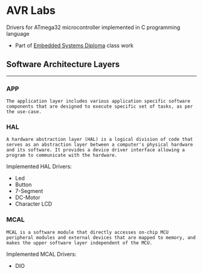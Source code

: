 # AVR Labs

Drivers for ATmega32 microcontroller implemented in C programming language

* Part of [Embedded Systems Diploma](https://github.com/aharbii/Embedded-Systems-Diploma) class work

## Software Architecture Layers

----

### APP

```text
The application layer includes various application specific software components that are designed to execute specific set of tasks, as per the use-case.
```

### HAL

```text
A hardware abstraction layer (HAL) is a logical division of code that serves as an abstraction layer between a computer's physical hardware and its software. It provides a device driver interface allowing a program to communicate with the hardware.
```

Implemented HAL Drivers:

* Led
* Button
* 7-Segment
* DC-Motor
* Character LCD

### MCAL

```text
MCAL is a software module that directly accesses on-chip MCU peripheral modules and external devices that are mapped to memory, and makes the upper software layer independent of the MCU.
```

Implemented MCAL Drivers:

* DIO
